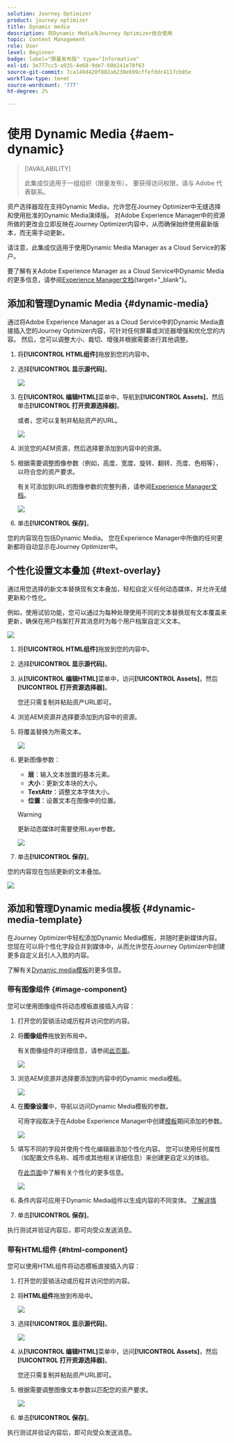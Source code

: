 ```yaml
---
solution: Journey Optimizer
product: journey optimizer
title: Dynamic media
description: 将Dynamic Media与Journey Optimizer结合使用
topic: Content Management
role: User
level: Beginner
badge: label="限量发布版" type="Informative"
exl-id: 3e777cc5-a935-4e68-9de7-60b241e78f63
source-git-commit: 7ca149d420f802a6230e699cffefddc4117cb85e
workflow-type: tm+mt
source-wordcount: '777'
ht-degree: 2%

---
```


# 使用 Dynamic Media {#aem-dynamic}

>[!AVAILABILITY]
>
>此集成仅适用于一组组织（限量发布）。 要获得访问权限，请与 Adobe 代表联系。

资产选择器现在支持Dynamic Media，允许您在Journey Optimizer中无缝选择和使用批准的Dynamic Media演绎版。 对Adobe Experience Manager中的资源所做的更改会立即反映在Journey Optimizer内容中，从而确保始终使用最新版本，而无需手动更新。

请注意，此集成仅适用于使用Dynamic Media Manager as a Cloud Service的客户。

要了解有关Adobe Experience Manager as a Cloud Service中Dynamic Media的更多信息，请参阅[Experience Manager文档](https://experienceleague.adobe.com/en/docs/experience-manager-cloud-service/content/assets/dynamicmedia/dynamic-media){target="_blank"}。

## 添加和管理Dynamic Media {#dynamic-media}

通过将Adobe Experience Manager as a Cloud Service中的Dynamic Media直接插入您的Journey Optimizer内容，可针对任何屏幕或浏览器增强和优化您的内容。  然后，您可以调整大小、裁切、增强并根据需要进行其他调整。

1. 将&#x200B;**[!UICONTROL HTML组件]**&#x200B;拖放到您的内容中。

1. 选择&#x200B;**[!UICONTROL 显示源代码]**。

   ![](assets/dynamic-media-1.png)

1. 在&#x200B;**[!UICONTROL 编辑HTML]**&#x200B;菜单中，导航到&#x200B;**[!UICONTROL Assets]**，然后单击&#x200B;**[!UICONTROL 打开资源选择器]**。

   或者，您可以复制并粘贴资产的URL。

   ![](assets/dynamic-media-2.png)

1. 浏览您的AEM资源，然后选择要添加到内容中的资源。

1. 根据需要调整图像参数（例如，高度、宽度、旋转、翻转、亮度、色相等），以符合您的资产要求。

   有关可添加到URL的图像参数的完整列表，请参阅[Experience Manager文档](https://experienceleague.adobe.com/en/docs/dynamic-media-developer-resources/image-serving-api/image-serving-api/http-protocol-reference/command-reference/c-command-reference)。

   ![](assets/dynamic-media-3.png)

1. 单击&#x200B;**[!UICONTROL 保存]**。

您的内容现在包括Dynamic Media。 您在Experience Manager中所做的任何更新都将自动显示在Journey Optimizer中。

## 个性化设置文本叠加 {#text-overlay}

通过用您选择的新文本替换现有文本叠加，轻松自定义任何动态媒体，并允许无缝更新和个性化。

例如，使用试验功能，您可以通过为每种处理使用不同的文本替换现有文本覆盖来更新，确保在用户档案打开其消息时为每个用户档案自定义文本。

![](assets/dynamic-media-layout-1.png)

1. 将&#x200B;**[!UICONTROL HTML组件]**&#x200B;拖放到您的内容中。

1. 选择&#x200B;**[!UICONTROL 显示源代码]**。

1. 从&#x200B;**[!UICONTROL 编辑HTML]**&#x200B;菜单中，访问&#x200B;**[!UICONTROL Assets]**，然后&#x200B;**[!UICONTROL 打开资源选择器]**。

   您还只需复制并粘贴资产URL即可。

1. 浏览AEM资源并选择要添加到内容中的资源。

1. 将覆盖替换为所需文本。

   ![](assets/do-not-localize/dynamic_media_layout.gif)

1. 更新图像参数：

   * **层**：输入文本放置的基本元素。
   * **大小**：更新文本块的大小。
   * **TextAttr**：调整文本字体大小。
   * **位置**：设置文本在图像中的位置。

   >[!WARNING]
   >
   >更新动态媒体时需要使用Layer参数。

   ![](assets/dynamic-media-layout-2.png)

1. 单击&#x200B;**[!UICONTROL 保存]**。

您的内容现在包括更新的文本叠加。

![](assets/dynamic-media-layout-3.png)

## 添加和管理Dynamic media模板 {#dynamic-media-template}

在Journey Optimizer中轻松添加Dynamic Media模板，并随时更新媒体内容。 您现在可以将个性化字段合并到媒体中，从而允许您在Journey Optimizer中创建更多自定义且引人入胜的内容。

了解有关[Dynamic media模板](https://experienceleague.adobe.com/en/docs/dynamic-media-classic/using/template-basics/quick-start-template-basics)的更多信息。

### 带有图像组件 {#image-component}

您可以使用图像组件将动态模板直接插入内容：

1. 打开您的营销活动或历程并访问您的内容。

1. 将&#x200B;**图像组件**&#x200B;拖放到布局中。

   有关图像组件的详细信息，请参阅[此页面](../email/content-components.md)。

   ![](assets/dynamic-media-template-1.png)

1. 浏览AEM资源并选择要添加到内容中的Dynamic media模板。

   ![](assets/dynamic-media-template-2.png)

1. 在&#x200B;**图像设置**&#x200B;中，导航以访问Dynamic Media模板的参数。

   可用字段取决于在Adobe Experience Manager中创建[模板](https://experienceleague.adobe.com/en/docs/dynamic-media-classic/using/template-basics/creating-template-parameters#creating_template_parameters)期间添加的参数。

   ![](assets/dynamic-media-template-3.png)

1. 填写不同的字段并使用个性化编辑器添加个性化内容。 您可以使用任何属性（如配置文件名称、城市或其他相关详细信息）来创建更自定义的体验。

   在[此页面](../personalization/personalize.md)中了解有关个性化的更多信息。

   ![](assets/do-not-localize/dynamic_media_template.gif)

1. 条件内容可应用于Dynamic Media组件以生成内容的不同变体。 [了解详情](../personalization/dynamic-content.md)

1. 单击&#x200B;**[!UICONTROL 保存]**。

执行测试并验证内容后，即可向受众发送消息。

### 带有HTML组件 {#html-component}

您可以使用HTML组件将动态模板直接插入内容：

1. 打开您的营销活动或历程并访问您的内容。

1. 将&#x200B;**HTML组件**&#x200B;拖放到布局中。

   ![](assets/dynamic-media-template-4.png)

1. 选择&#x200B;**[!UICONTROL 显示源代码]**。

   ![](assets/dynamic-media-template-5.png)

1. 从&#x200B;**[!UICONTROL 编辑HTML]**&#x200B;菜单中，访问&#x200B;**[!UICONTROL Assets]**，然后&#x200B;**[!UICONTROL 打开资源选择器]**。

   您还只需复制并粘贴资产URL即可。

1. 根据需要调整图像文本参数以匹配您的资产要求。

   ![](assets/do-not-localize/dynamic_media_template_html.gif)

1. 单击&#x200B;**[!UICONTROL 保存]**。

执行测试并验证内容后，即可向受众发送消息。

<!--
## Personalization with Text Overlay

Easily customize any dynamic media by replacing the existing text overlay with new text of your choice, allowing for seamless updates and personalization.

In this example, our goal is to update the existing text overlay by replacing it with a new validity date and adding a personalization block, ensuring it is customized for each profile when they open their messages.

1. Drag and drop an **[!UICONTROL HTML component]** into your content.

1. Select **[!UICONTROL Show the source code]**.

1. From the **[!UICONTROL Edit HTML]** menu, access **[!UICONTROL Assets]** then **[!UICONTROL Open asset selector]**.

    You can also simply copy and paste your assets URL.

1. Browse through your AEM assets and select the one you want to add to your content.

1. Replace the overlay with the desired text.

    Here we change the validity date from 31st December 2024 to the 1st July 2025.

1. Add the required personalization fields to your image.

1. Click **[!UICONTROL Save]**.

Your content now includes your updated text overlay and personalization.

## Add Dynamic media conditional content

Enable conditional content in your dynamic media to better target your audience and deliver a more personalized experience.

1. Drag and drop an **[!UICONTROL HTML component]** into your content.

1. Select **[!UICONTROL Show the source code]**.

1. From the **[!UICONTROL Edit HTML]** menu, access **[!UICONTROL Assets]** then **[!UICONTROL Open asset selector]**.

    You can also simply copy and paste your assets URL.

1. Browse through your AEM assets and select the one you want to add to your content.

1. Once your dynamic media is inserted to your content, select **[!UICONTROL Enable conditional]** content from your HTML component toolbar to create your different user experiences. 

1. From the Variant - 1, click **[!UICONTROL Select condition]** to fine tune your audience.

1. Choose your condition or create a new one if needed and click **[!UICONTROL Select]**.

    [Learn more on conditions](../personalization/create-conditions.md)

1. Select your **[!UICONTROL Component]** and access the **[!UICONTROL Settings]** menu.

1. In the **[!UICONTROL Custom Attributes]** menu, populate the Dynamic Media text and personalization fields to customize the content for your audience.

-->
